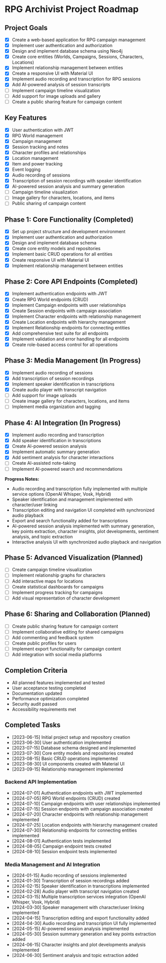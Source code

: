# RPG Archivist Project Roadmap

## Project Goals
- [x] Create a web-based application for RPG campaign management
- [x] Implement user authentication and authorization
- [x] Design and implement database schema using Neo4j
- [x] Create core entities (Worlds, Campaigns, Sessions, Characters, Locations)
- [x] Implement relationship management between entities
- [x] Create a responsive UI with Material UI
- [x] Implement audio recording and transcription for RPG sessions
- [x] Add AI-powered analysis of session transcripts
- [ ] Implement campaign timeline visualization
- [ ] Add support for image uploads and gallery
- [ ] Create a public sharing feature for campaign content

## Key Features
- [x] User authentication with JWT
- [x] RPG World management
- [x] Campaign management
- [x] Session tracking and notes
- [x] Character profiles and relationships
- [x] Location management
- [x] Item and power tracking
- [x] Event logging
- [x] Audio recording of sessions
- [x] Transcription of session recordings with speaker identification
- [x] AI-powered session analysis and summary generation
- [ ] Campaign timeline visualization
- [ ] Image gallery for characters, locations, and items
- [ ] Public sharing of campaign content

## Phase 1: Core Functionality (Completed)
- [x] Set up project structure and development environment
- [x] Implement user authentication and authorization
- [x] Design and implement database schema
- [x] Create core entity models and repositories
- [x] Implement basic CRUD operations for all entities
- [x] Create responsive UI with Material UI
- [x] Implement relationship management between entities

## Phase 2: Core API Endpoints (Completed)
- [x] Implement authentication endpoints with JWT
- [x] Create RPG World endpoints (CRUD)
- [x] Implement Campaign endpoints with user relationships
- [x] Create Session endpoints with campaign association
- [x] Implement Character endpoints with relationship management
- [x] Create Location endpoints with hierarchy management
- [x] Implement Relationship endpoints for connecting entities
- [x] Add comprehensive test suite for all endpoints
- [x] Implement validation and error handling for all endpoints
- [x] Create role-based access control for all operations

## Phase 3: Media Management (In Progress)
- [x] Implement audio recording of sessions
- [x] Add transcription of session recordings
- [x] Implement speaker identification in transcriptions
- [x] Create audio player with transcript navigation
- [ ] Add support for image uploads
- [ ] Create image gallery for characters, locations, and items
- [ ] Implement media organization and tagging

## Phase 4: AI Integration (In Progress)
- [x] Implement audio recording and transcription
- [x] Add speaker identification in transcriptions
- [x] Create AI-powered session analysis
- [x] Implement automatic summary generation
- [x] Add sentiment analysis for character interactions
- [ ] Create AI-assisted note-taking
- [ ] Implement AI-powered search and recommendations

**Progress Notes:**
- Audio recording and transcription fully implemented with multiple service options (OpenAI Whisper, Vosk, Hybrid)
- Speaker identification and management implemented with character/user linking
- Transcription editing and navigation UI completed with synchronized audio playback
- Export and search functionality added for transcriptions
- AI-powered session analysis implemented with summary generation, key points extraction, character insights, plot developments, sentiment analysis, and topic extraction
- Interactive analysis UI with synchronized audio playback and navigation

## Phase 5: Advanced Visualization (Planned)
- [ ] Create campaign timeline visualization
- [ ] Implement relationship graphs for characters
- [ ] Add interactive maps for locations
- [ ] Create statistical dashboards for campaigns
- [ ] Implement progress tracking for campaigns
- [ ] Add visual representation of character development

## Phase 6: Sharing and Collaboration (Planned)
- [ ] Create public sharing feature for campaign content
- [ ] Implement collaborative editing for shared campaigns
- [ ] Add commenting and feedback system
- [ ] Create public profiles for users
- [ ] Implement export functionality for campaign content
- [ ] Add integration with social media platforms

## Completion Criteria
- All planned features implemented and tested
- User acceptance testing completed
- Documentation updated
- Performance optimization completed
- Security audit passed
- Accessibility requirements met

## Completed Tasks
- [2023-06-15] Initial project setup and repository creation
- [2023-06-30] User authentication implemented
- [2023-07-15] Database schema designed and implemented
- [2023-07-30] Core entity models and repositories created
- [2023-08-15] Basic CRUD operations implemented
- [2023-08-30] UI components created with Material UI
- [2023-09-15] Relationship management implemented

### Backend API Implementation
- [2024-07-01] Authentication endpoints with JWT implemented
- [2024-07-05] RPG World endpoints (CRUD) created
- [2024-07-10] Campaign endpoints with user relationships implemented
- [2024-07-15] Session endpoints with campaign association created
- [2024-07-20] Character endpoints with relationship management implemented
- [2024-07-25] Location endpoints with hierarchy management created
- [2024-07-30] Relationship endpoints for connecting entities implemented
- [2024-08-01] Authentication tests implemented
- [2024-08-05] Campaign endpoint tests created
- [2024-08-10] Session endpoint tests implemented

### Media Management and AI Integration
- [2024-01-15] Audio recording of sessions implemented
- [2024-01-30] Transcription of session recordings added
- [2024-02-15] Speaker identification in transcriptions implemented
- [2024-02-28] Audio player with transcript navigation created
- [2024-03-15] Multiple transcription services integration (OpenAI Whisper, Vosk, Hybrid)
- [2024-03-30] Speaker management with character/user linking implemented
- [2024-04-15] Transcription editing and export functionality added
- [2024-04-30] Audio recording and transcription UI fully implemented
- [2024-05-15] AI-powered session analysis implemented
- [2024-05-30] Session summary generation and key points extraction added
- [2024-06-15] Character insights and plot developments analysis implemented
- [2024-06-30] Sentiment analysis and topic extraction added
